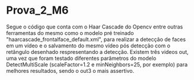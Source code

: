 # Prova_2_M6


Segue o código que conta com o Haar Cascade do Opencv entre outras ferramentas do mesmo como o modelo pré treinado "haarcascade_frontalface_default.xml", para realizar a detecção de faces em um vídeo e o salvamento do mesmo vídeo pós detecção com o retângulo desenhado respresentando a detecção. Existem três videos out, uma vez que foram testado diferentes parâmetros do modelo DetectMultiScale (scaleFactor=1.2 e minNeighbors=25, por exemplo) para melhores resultados, sendo o out3 o mais assertivo.
